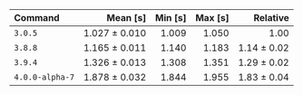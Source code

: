 | Command | Mean [s] | Min [s] | Max [s] | Relative |
|:---|---:|---:|---:|---:|
| `3.0.5` | 1.027 ± 0.010 | 1.009 | 1.050 | 1.00 |
| `3.8.8` | 1.165 ± 0.011 | 1.140 | 1.183 | 1.14 ± 0.02 |
| `3.9.4` | 1.326 ± 0.013 | 1.308 | 1.351 | 1.29 ± 0.02 |
| `4.0.0-alpha-7` | 1.878 ± 0.032 | 1.844 | 1.955 | 1.83 ± 0.04 |
